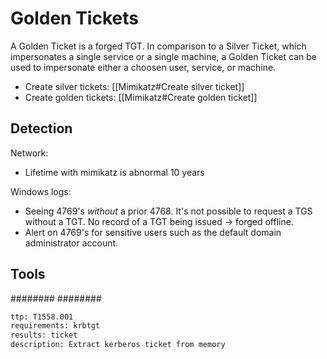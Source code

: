# Golden Tickets
A Golden Ticket is a forged TGT. In comparison to a Silver Ticket, which impersonates a single service or a single machine, a Golden Ticket can be used to impersonate either a choosen user, service, or machine.

* Create silver tickets: [[Mimikatz#Create silver ticket]]
* Create golden tickets: [[Mimikatz#Create golden ticket]]

## Detection
Network:
- Lifetime with mimikatz is abnormal 10 years

Windows logs:
- Seeing 4769's _without_ a prior 4768.
  It's not possible to request a TGS without a TGT. No record of a TGT being issued -> forged offline.
- Alert on 4769's for sensitive users such as the default domain administrator account.


## Tools
########
########


```meta
ttp: T1558.001
requirements: krbtgt
results: ticket
description: Extract kerberos ticket from memory
```